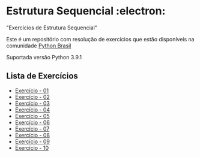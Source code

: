 # Estrutura Sequencial :electron:

"Exercícios de Estrutura Sequencial"

Este é um repositório com resolução de exercícios que estão disponíveis na comunidade [Python Brasil](https://wiki.python.org.br/EstruturaSequencial)

Suportada versão Python 3.9.1

## Lista de Exercícios

- [Exercício - 01](https://github.com/faleite/EstruturaSequencial/blob/main/exercicios/1.py)
- [Exercício - 02](https://github.com/faleite/EstruturaSequencial/blob/main/exercicios/2.py)
- [Exercício - 03](https://github.com/faleite/EstruturaSequencial/blob/main/exercicios/3.py)
- [Exercício - 04](https://github.com/faleite/EstruturaSequencial/blob/main/exercicios/4.py)
- [Exercício - 05](https://github.com/faleite/EstruturaSequencial/blob/main/exercicios/5.py)
- [Exercício - 06](https://github.com/faleite/EstruturaSequencial/blob/main/exercicios/6.py)
- [Exercício - 07](https://github.com/faleite/EstruturaSequencial/blob/main/exercicios/7.py)
- [Exercício - 08](https://github.com/faleite/EstruturaSequencial/blob/main/exercicios/8.py)
- [Exercício - 09](https://github.com/faleite/EstruturaSequencial/blob/main/exercicios/9.py)
- [Exercício - 10](https://github.com/faleite/EstruturaSequencial/blob/main/exercicios/10.py)
